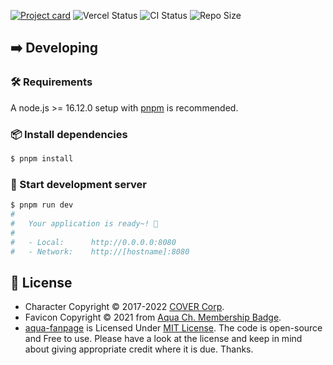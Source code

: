 [![Project card](https://cdn.upload.systems/uploads/uBOxBZYG.png)](https://aqua.falcxxdev.ml)
![Vercel Status](https://img.shields.io/github/deployments/gifaldyazkaa/aqua-fanpage/Production?label=Vercel&logo=vercel&logoColor=black&style=for-the-badge) ![CI Status](https://img.shields.io/github/workflow/status/gifaldyazkaa/aqua-fanpage/%5BPrettier%5D%20Format%20Checking?label=CI&logo=github-actions&style=for-the-badge) ![Repo Size](https://img.shields.io/github/repo-size/gifaldyazkaa/aqua-fanpage?logo=github&style=for-the-badge)

## ➡️ Developing

### 🛠️ Requirements

A node.js >= 16.12.0 setup with [pnpm](https://pnpm.io) is recommended.

### 📦 Install dependencies

```sh
$ pnpm install
```

### 🚀 Start development server

```sh
$ pnpm run dev
#
#   Your application is ready~! 🚀
#
#   - Local:      http://0.0.0.0:8080
#   - Network:    http://[hostname]:8080
```

## 📃 License

- Character Copyright &copy; 2017-2022 [COVER Corp](https://cover-corp.com).
- Favicon Copyright &copy; 2021 from [Aqua Ch. Membership Badge](https://www.youtube.com/channel/UC1opHUrw8rvnsadT-iGp7Cg/join).
- [aqua-fanpage](#) is Licensed Under [MIT License](./LICENSE). The code is open-source and Free to use. Please have a look at the license and keep in mind about giving appropriate credit where it is due. Thanks.
